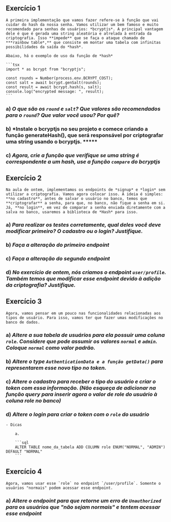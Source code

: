 ## Exercício 1
    
    A primeira implementação que vamos fazer refere-se à função que vai cuidar do hash da nossa senha. Vamos utilizar um bem famoso e muito recomendado para senhas de usuários: *bcryptjs*. A principal vantagem dele é que é gerada uma string aleatória e atrelada à entrada da criptografia. Isso **impede** que se faça o ataque chamado de ***rainbow table*,** que consiste em montar uma tabela com infinitas possibilidades da saída do *hash*. 
    
    Abaixo, há o exemplo de uso da função de *hash*
    
    ```tsx
    import * as bcrypt from "bcryptjs";
    
    const rounds = Number(process.env.BCRYPT_COST);
    const salt = await bcrypt.genSalt(rounds);
    const result = await bcrypt.hash(s, salt);
    console.log("encrypted message: ", result);
    ```
    
   ### a) *O que são os `round` e `salt`? Que valores são recomendados para o `round`? Que valor você usou? Por quê?*
    
   ### b) *Instale o bcryptjs no seu projeto e comece criando a função generateHash(), que será responsável por **criptografar** uma string usando o bcryptjs.  ***** 
    
   ### c) *Agora, crie a função que verifique se uma string é correspondente a um hash, use a função `compare` do bcryptjs*
    
## Exercício 2
    
    Na aula de ontem, implementamos os endpoints de *signup* e *login* sem utilizar a criptografia. Vamos agora colocar isso. A ideia é simples: **no cadastro**, antes de salvar o usuário no banco, temos que **criptografar** a senha, para que, no banco, não fique a senha em si. Já, **no login**, em vez de comparar a senha enviada diretamente com a salva no banco, usaremos a biblioteca de *Hash* para isso. 
    
   ### a) *Para realizar os testes corretamente, qual deles você deve modificar primeiro? O cadastro ou o login? Justifique.*
    
  ###  b) *Faça a alteração do primeiro endpoint*
    
  ###  c) *Faça a alteração do segundo endpoint*
    
  ###  d) *No exercício de ontem, nós criamos o endpoint `user/profile`. Também temos que modificar esse endpoint devido à adição da criptografia? Justifique.*
    
 ## Exercício 3
    
    Agora, vamos pensar em um pouco nas funcionalidades relacionadas aos tipos de usuário. Para isso, vamos ter que fazer umas modificações no banco de dados.
    
   ### a) *Altere a sua tabela de usuários para ela possuir uma coluna `role`. Considere que pode assumir os valores `normal`  e `admin`. Coloque `normal` como valor padrão.*
    
  ###  b) *Altere o type `AuthenticationData e a função getData()` para representarem esse novo tipo no token.*
    
  ###  c) *Altere o cadastro para receber o tipo do usuário e criar o token com essa informação. (Não esqueça de adicionar na função query para inserir agora o valor de role do usuário à coluna role no banco)*
    
  ###  d) *Altere o login para criar o token com o `role` do usuário*
    
    - Dicas
        
        a. 
        
        ```sql
        ALTER TABLE nome_da_tabela ADD COLUMN role ENUM("NORMAL", "ADMIN") DEFAULT "NORMAL"
        ```
        
    
## Exercício 4
    
    Agora, vamos usar esse `role` no endpoint `/user/profile`. Somente o usuários "normais" podem acessar esse endpoint. 
    
   ### a) *Altere o endpoint para que retorne um erro de `Unauthorized` para os usuários que "não sejam normais" e tentem acessar esse endpoint*